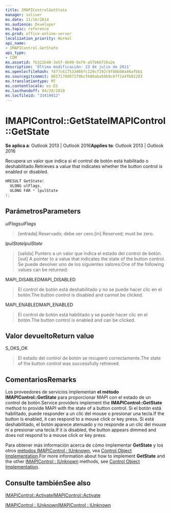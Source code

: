 ```yaml
---
title: IMAPIControlGetState
manager: soliver
ms.date: 11/16/2014
ms.audience: Developer
ms.topic: reference
ms.prod: office-online-server
localization_priority: Normal
api_name:
- IMAPIControl.GetState
api_type:
- COM
ms.assetid: fb321b48-3e5f-4b99-9af0-a57b66f26a2e
description: 'Última modificación: 23 de julio de 2011'
ms.openlocfilehash: f477c617533d66fc129c7192c9f86bb8a46afbb1
ms.sourcegitcommit: 8657170d071f9bcf680aba50b9c07f2a4fb82283
ms.translationtype: MT
ms.contentlocale: es-ES
ms.lasthandoff: 04/28/2019
ms.locfileid: "33419012"
---
```

# <a name="imapicontrolgetstate"></a><span data-ttu-id="c5fa7-103">IMAPIControl::GetState</span><span class="sxs-lookup"><span data-stu-id="c5fa7-103">IMAPIControl::GetState</span></span>

  
  
<span data-ttu-id="c5fa7-104">**Se aplica a**: Outlook 2013 | Outlook 2016</span><span class="sxs-lookup"><span data-stu-id="c5fa7-104">**Applies to**: Outlook 2013 | Outlook 2016</span></span> 
  
<span data-ttu-id="c5fa7-105">Recupera un valor que indica si el control de botón está habilitado o deshabilitado.</span><span class="sxs-lookup"><span data-stu-id="c5fa7-105">Retrieves a value that indicates whether the button control is enabled or disabled.</span></span>
  
```cpp
HRESULT GetState(
  ULONG ulFlags,
  ULONG FAR * lpulState
);
```

## <a name="parameters"></a><span data-ttu-id="c5fa7-106">Parámetros</span><span class="sxs-lookup"><span data-stu-id="c5fa7-106">Parameters</span></span>

 <span data-ttu-id="c5fa7-107">_ulFlags_</span><span class="sxs-lookup"><span data-stu-id="c5fa7-107">_ulFlags_</span></span>
  
> <span data-ttu-id="c5fa7-108">[entrada] Reservado; debe ser cero.</span><span class="sxs-lookup"><span data-stu-id="c5fa7-108">[in] Reserved; must be zero.</span></span>
    
 <span data-ttu-id="c5fa7-109">_lpulState_</span><span class="sxs-lookup"><span data-stu-id="c5fa7-109">_lpulState_</span></span>
  
> <span data-ttu-id="c5fa7-110">[salida] Puntero a un valor que indica el estado del control de botón.</span><span class="sxs-lookup"><span data-stu-id="c5fa7-110">[out] A pointer to a value that indicates the state of the button control.</span></span> <span data-ttu-id="c5fa7-111">Se puede devolver uno de los siguientes valores:</span><span class="sxs-lookup"><span data-stu-id="c5fa7-111">One of the following values can be returned:</span></span>
    
<span data-ttu-id="c5fa7-112">MAPI_DISABLED</span><span class="sxs-lookup"><span data-stu-id="c5fa7-112">MAPI_DISABLED</span></span> 
  
> <span data-ttu-id="c5fa7-113">El control de botón está deshabilitado y no se puede hacer clic en el botón.</span><span class="sxs-lookup"><span data-stu-id="c5fa7-113">The button control is disabled and cannot be clicked.</span></span> 
    
<span data-ttu-id="c5fa7-114">MAPI_ENABLED</span><span class="sxs-lookup"><span data-stu-id="c5fa7-114">MAPI_ENABLED</span></span> 
  
> <span data-ttu-id="c5fa7-115">El control de botón está habilitado y se puede hacer clic en el botón.</span><span class="sxs-lookup"><span data-stu-id="c5fa7-115">The button control is enabled and can be clicked.</span></span>
    
## <a name="return-value"></a><span data-ttu-id="c5fa7-116">Valor devuelto</span><span class="sxs-lookup"><span data-stu-id="c5fa7-116">Return value</span></span>

<span data-ttu-id="c5fa7-117">S_OK</span><span class="sxs-lookup"><span data-stu-id="c5fa7-117">S_OK</span></span> 
  
> <span data-ttu-id="c5fa7-118">El estado del control de botón se recuperó correctamente.</span><span class="sxs-lookup"><span data-stu-id="c5fa7-118">The state of the button control was successfully retrieved.</span></span>
    
## <a name="remarks"></a><span data-ttu-id="c5fa7-119">Comentarios</span><span class="sxs-lookup"><span data-stu-id="c5fa7-119">Remarks</span></span>

<span data-ttu-id="c5fa7-120">Los proveedores de servicios implementan **el método IMAPIControl::GetState** para proporcionar MAPI con el estado de un control de botón.</span><span class="sxs-lookup"><span data-stu-id="c5fa7-120">Service providers implement the **IMAPIControl::GetState** method to provide MAPI with the state of a button control.</span></span> <span data-ttu-id="c5fa7-121">Si el botón está habilitado, puede responder a un clic del mouse o presionar una tecla.</span><span class="sxs-lookup"><span data-stu-id="c5fa7-121">If the button is enabled, it can respond to a mouse click or key press.</span></span> <span data-ttu-id="c5fa7-122">Si está deshabilitado, el botón aparece atenuado y no responde a un clic del mouse ni a presionar una tecla.</span><span class="sxs-lookup"><span data-stu-id="c5fa7-122">If it is disabled, the button appears dimmed and does not respond to a mouse click or key press.</span></span> 
  
<span data-ttu-id="c5fa7-123">Para obtener más información acerca de cómo implementar **GetState** y los otros [métodos IMAPIControl : IUnknown,](imapicontroliunknown.md) vea [Control Object Implementation](control-object-implementation.md).</span><span class="sxs-lookup"><span data-stu-id="c5fa7-123">For more information about how to implement **GetState** and the other [IMAPIControl : IUnknown](imapicontroliunknown.md) methods, see [Control Object Implementation](control-object-implementation.md).</span></span>
  
## <a name="see-also"></a><span data-ttu-id="c5fa7-124">Consulte también</span><span class="sxs-lookup"><span data-stu-id="c5fa7-124">See also</span></span>



[<span data-ttu-id="c5fa7-125">IMAPIControl::Activate</span><span class="sxs-lookup"><span data-stu-id="c5fa7-125">IMAPIControl::Activate</span></span>](imapicontrol-activate.md)
  
[<span data-ttu-id="c5fa7-126">IMAPIControl : IUnknown</span><span class="sxs-lookup"><span data-stu-id="c5fa7-126">IMAPIControl : IUnknown</span></span>](imapicontroliunknown.md)

